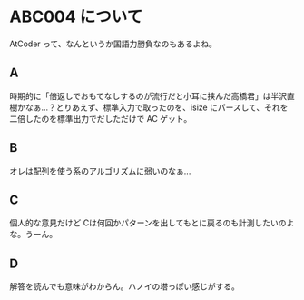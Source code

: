 # ABC004 について
AtCoder って、なんというか国語力勝負なのもあるよね。
## A
時期的に「倍返しでおもてなしするのが流行だと小耳に挟んだ高橋君」は半沢直樹かなぁ...？とりあえず、標準入力で取ったのを、isize にパースして、それを二倍したのを標準出力でだしただけで AC ゲット。
## B
オレは配列を使う系のアルゴリズムに弱いのなぁ...
## C
個人的な意見だけど Cは何回かパターンを出してもとに戻るのも計測したいのよな。うーん。
## D
解答を読んでも意味がわからん。ハノイの塔っぽい感じがする。
